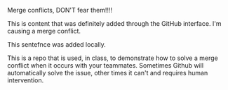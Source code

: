 Merge conflicts, DON'T fear them!!!!

This is content that was definitely added through the GitHub interface. I'm causing a merge conflict.

This sentefnce was added locally.

This is a repo that is used, in class, to demonstrate how to solve a merge conflict when it occurs with your teammates. Sometimes Github will automatically solve the issue, other times it can't and requires human intervention.
